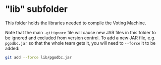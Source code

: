 # "lib" subfolder

This folder holds the libraries needed to compile the Voting Machine.

Note that the main `.gitignore` file will cause new JAR files in this folder to be ignored and excluded from version control.  To add a new JAR file, e.g. `pgodbc.jar` so that the whole team gets it, you will need to `--force` it to be added:

```bash
git add --force lib/pgodbc.jar
```

